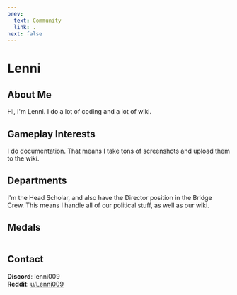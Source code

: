 ```yaml
---
prev:
  text: Community
  link: .
next: false
---
```


<script setup lang="ts">
import { eisvanaMembers } from '/variables/members';

// Enter your name here
const memberName = 'Lenni';

const playerIndex = eisvanaMembers.findIndex((member) => member.name === memberName);
const playerObj = eisvanaMembers[playerIndex];
const medals = playerObj.medals;
</script>

# Lenni

## About Me

Hi, I'm Lenni. I do a lot of coding and a lot of wiki.

## Gameplay Interests

I do documentation. That means I take tons of screenshots and upload them to the wiki.

## Departments

I'm the Head Scholar, and also have the Director position in the Bridge Crew. This means I handle all of our political stuff, as well as our wiki.

## Medals

<span v-for="medal in medals" :class="medal.type" :title="medal.text" class="VPBadge"><img :alt="medal.text" :src="medal.icon" class="medal" width="64" /></span>

## Contact

**Discord**: lenni009
<br>
**Reddit**: [u/Lenni009](https://www.reddit.com/user/Lenni009/)
